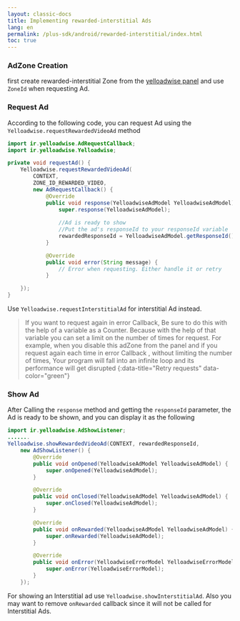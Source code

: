 ```yaml
---
layout: classic-docs
title: Implementing rewarded-interstitial Ads
lang: en
permalink: /plus-sdk/android/rewarded-interstitial/index.html
toc: true
---
```

### AdZone Creation
first create rewarded-interstitial Zone from the [yelloadwise panel](https://dashboard.yelloadwise.ir/) and use `ZoneId` when requesting Ad.

### Request Ad
According to the following code, you can request Ad using the `Yelloadwise.requestRewardedVideoAd` method
```java
import ir.yelloadwise.AdRequestCallback;
import ir.yelloadwise.Yelloadwise;

private void requestAd() {
    Yelloadwise.requestRewardedVideoAd(
        CONTEXT,
        ZONE_ID_REWARDED_VIDEO,
        new AdRequestCallback() {
            @Override
            public void response(YelloadwiseAdModel YelloadwiseAdModel) {
                super.response(YelloadwiseAdModel);
                
                //Ad is ready to show
                //Put the ad's responseId to your responseId variable
                rewardedResponseId = YelloadwiseAdModel.getResponseId();
            }

            @Override
            public void error(String message) {
                // Error when requesting. Either handle it or retry
            }

    });
}
```

Use `Yelloadwise.requestInterstitialAd` for interstitial Ad instead.

> If you want to request again in error Callback, Be sure to do this with the help of a variable as a Counter.
> Because with the help of that variable you can set a limit on the number of times for request.
> For example, when you disable this adZone from the panel and if you request again each time in error Callback , without limiting the number of times, 
> Your program will fall into an infinite loop and its performance will get disrupted
{:data-title="Retry requests" data-color="green"}

### Show Ad
After Calling the `response` method and getting the `responseId` parameter, the Ad is ready to be shown, and you can display it as the following

```java
import ir.yelloadwise.AdShowListener;
.......
Yelloadwise.showRewardedVideoAd(CONTEXT, rewardedResponseId,
    new AdShowListener() {
        @Override
        public void onOpened(YelloadwiseAdModel YelloadwiseAdModel) {
            super.onOpened(YelloadwiseAdModel);
        }

        @Override
        public void onClosed(YelloadwiseAdModel YelloadwiseAdModel) {
            super.onClosed(YelloadwiseAdModel);
        }

        @Override
        public void onRewarded(YelloadwiseAdModel YelloadwiseAdModel) {
            super.onRewarded(YelloadwiseAdModel);
        }

        @Override
        public void onError(YelloadwiseErrorModel YelloadwiseErrorModel) {
            super.onError(YelloadwiseErrorModel);
        }
    });
```

For showing an Interstitial ad use `Yelloadwise.showInterstitialAd`. Also you may want to remove `onRewarded` callback since it will not be called for Interstitial Ads.
